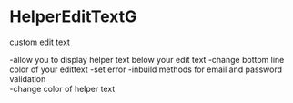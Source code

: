 # HelperEditTextG
custom edit text

-allow you to display helper text below your edit text 
-change bottom line color of your edittext 
-set error 
-inbuild methods for email and password validation  
-change color of helper text
